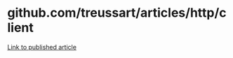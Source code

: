 # github.com/treussart/articles/http/client

[Link to published article](https://medium.com/@matthieu.treussart/golang-http-request-management-on-the-client-side-b582fab4815e)
